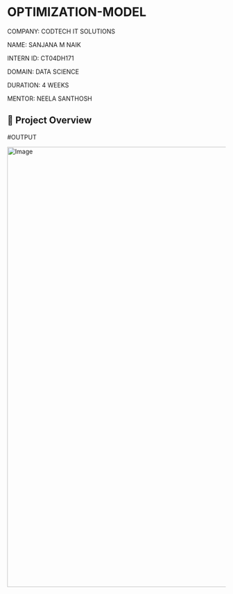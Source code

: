 # OPTIMIZATION-MODEL

COMPANY: CODTECH IT SOLUTIONS

NAME: SANJANA M NAIK

INTERN ID: CT04DH171

DOMAIN: DATA SCIENCE

DURATION: 4 WEEKS

MENTOR: NEELA SANTHOSH


## 📝 Project Overview 



#OUTPUT

<img width="1612" height="1015" alt="Image" src="https://github.com/user-attachments/assets/c18bf710-0524-4ab1-b2d9-72bdc017e9cd" />

